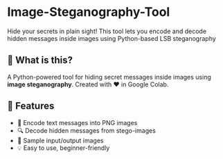 # Image-Steganography-Tool
 Hide your secrets in plain sight! This tool lets you encode and decode hidden messages inside images using Python-based LSB steganography

## 📌 What is this?

A Python-powered tool for hiding secret messages inside images using **image steganography**. Created with ❤️ in Google Colab.

## 🚀 Features

- 🔐 Encode text messages into PNG images
- 🔍 Decode hidden messages from stego-images
- 📁 Sample input/output images
- 💡 Easy to use, beginner-friendly
